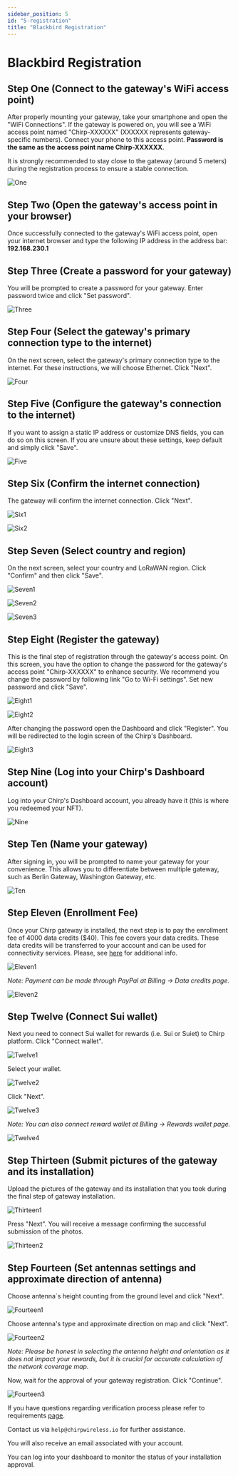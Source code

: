 ```yaml
---
sidebar_position: 5
id: "5-registration"
title: "Blackbird Registration"
---
```


# Blackbird Registration

## Step One (Connect to the gateway's WiFi access point)

After properly mounting your gateway, take your smartphone and open the "WiFi Connections". If the gateway is powered on, you will see a WiFi access point named "Chirp-XXXXXX" (XXXXXX represents gateway-specific numbers). Connect your phone to this access point. **Password is the same as the access point name Chirp-XXXXXX**.

It is strongly recommended to stay close to the gateway (around 5 meters) during the registration process to ensure a stable connection.

![One](registration/1.jpg)

## Step Two (Open the gateway's access point in your browser)

Once successfully connected to the gateway's WiFi access point, open your internet browser and type the following IP address in the address bar: **192.168.230.1**

## Step Three (Create a password for your gateway)

You will be prompted to create a password for your gateway. Enter password twice and click "Set password".

![Three](registration/1.png)

## Step Four (Select the gateway's primary connection type to the internet)

On the next screen, select the gateway's primary connection type to the internet. For these instructions, we will choose Ethernet. Click "Next".

![Four](registration/2.png)

## Step Five (Configure the gateway's connection to the internet)

If you want to assign a static IP address or customize DNS fields, you can do so on this screen. If you are unsure about these settings, keep default and simply click "Save".

![Five](registration/3.png)

## Step Six (Confirm the internet connection)

The gateway will confirm the internet connection. Click "Next".

![Six1](registration/4.png)

![Six2](registration/5.png)

## Step Seven (Select country and region)

On the next screen, select your country and LoRaWAN region. Click "Confirm" and then click "Save".

![Seven1](registration/6.png)

![Seven2](registration/7.png)

![Seven3](registration/8.png)

## Step Eight (Register the gateway)

This is the final step of registration through the gateway's access point. On this screen, you have the option to change the password for the gateway's access point "Chirp-XXXXXX" to enhance security. We recommend you change the password by following link "Go to Wi-Fi settings". Set new password and click "Save".

![Eight1](registration/9.png)

![Eight2](registration/9-2.png)

After changing the password open the Dashboard and click "Register". You will be redirected to the login screen of the Chirp's Dashboard.

![Eight3](registration/10.png)

## Step Nine (Log into your Chirp's Dashboard account)​

Log into your Chirp's Dashboard account, you already have it (this is where you redeemed your NFT).

![Nine](registration/11-1.png)

## Step Ten (Name your gateway)

After signing in, you will be prompted to name your gateway for your convenience. This allows you to differentiate between multiple gateway, such as Berlin Gateway, Washington Gateway, etc.

![Ten](registration/11-2.png)

## Step Eleven (Enrollment Fee)

Once your Chirp gateway is installed, the next step is to pay the enrollment fee of 4000 data credits ($40). This fee covers your data credits. These data credits will be transferred to your account and can be used for connectivity services. Please, see [here](https://docs.chirptoken.io/Chirp%20Network/Blackbird/Data%20Credits/datacredits) for additional info.

![Eleven1](registration/12-1.png)

_Note: Payment can be made through PayPal at Billing -> Data credits page._

![Eleven2](registration/12-2.png)

## Step Twelve (Connect Sui wallet)

Next you need to connect Sui wallet for rewards (i.e. Sui or Suiet) to Chirp platform. Click "Connect wallet".

![Twelve1](registration/12_3.png)

Select your wallet.

![Twelve2](registration/12_4.png)

Click "Next".

![Twelve3](registration/12_5.png)

_Note: You can also connect reward wallet at Billing -> Rewards wallet page._

![Twelve4](registration/12_6.png)

## Step Thirteen (Submit pictures of the gateway and its installation)

Upload the pictures of the gateway and its installation that you took during the final step of gateway installation.

![Thirteen1](registration/13.png)

Press "Next". You will receive a message confirming the successful submission of the photos.

![Thirteen2](registration/14.png)

## Step Fourteen (Set antennas settings and approximate direction of antenna)

Choose antenna`s height counting from the ground level and click "Next".

![Fourteen1](registration/15.png)

Choose antenna's type and approximate direction on map and click "Next".

![Fourteen2](registration/16.png)

_Note: Please be honest in selecting the antenna height and orientation as it does not impact your rewards, but it is crucial for accurate calculation of the network coverage map._

Now, wait for the approval of your gateway registration. Click "Continue".

![Fourteen3](registration/17.png)

If you have questions regarding verification process please refer to requirements [page](verification).

Contact us via `help@chirpwireless.io` for further assistance.

You will also receive an email associated with your account.

You can log into your dashboard to monitor the status of your installation approval.
